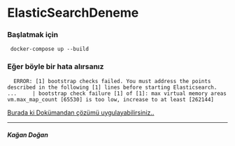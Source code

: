 # ElasticSearchDeneme
<h3>Başlatmak için </h3>
<code> docker-compose up --build </code>
<h3> Eğer böyle bir hata alırsanız </h3>
<code>  ERROR: [1] bootstrap checks failed. You must address the points described in the following [1] lines before starting Elasticsearch. ...     | bootstrap check failure [1] of [1]: max virtual memory areas vm.max_map_count [65530] is too low, increase to at least [262144] </code>

<a href="https://www.elastic.co/guide/en/elasticsearch/reference/current/docker.html#_windows_with_docker_desktop_wsl_2_backend">Burada ki Dokümandan çözümü uygulayabilirsiniz.. </a>

<hr> </hr>
<h5>Kağan Doğan </h5>
